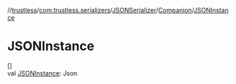 //[trustless](../../../../index.md)/[com.trustless.serializers](../../index.md)/[JSONSerializer](../index.md)/[Companion](index.md)/[JSONInstance](-j-s-o-n-instance.md)

# JSONInstance

[]\
val [JSONInstance](-j-s-o-n-instance.md): Json
